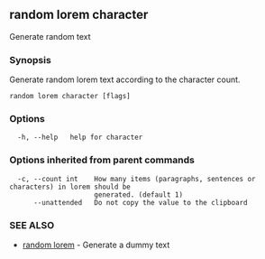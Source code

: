 ## random lorem character

Generate random text

### Synopsis

Generate random lorem text according to the character count.

```
random lorem character [flags]
```

### Options

```
  -h, --help   help for character
```

### Options inherited from parent commands

```
  -c, --count int    How many items (paragraphs, sentences or characters) in lorem should be
                     generated. (default 1)
      --unattended   Do not copy the value to the clipboard
```

### SEE ALSO

* [random lorem](random_lorem.md)	 - Generate a dummy text

